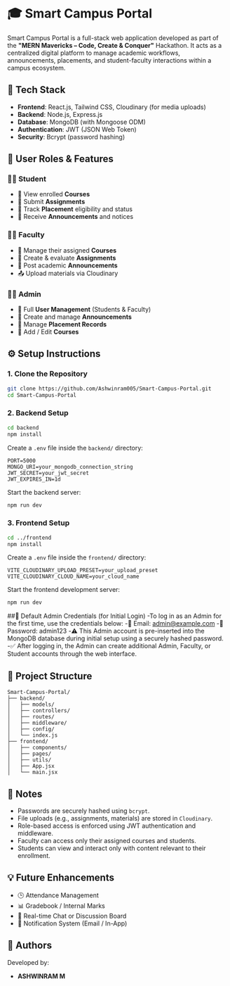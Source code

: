 # 🎓 Smart Campus Portal

Smart Campus Portal is a full-stack web application developed as part of the **"MERN Mavericks – Code, Create & Conquer"** Hackathon. It acts as a centralized digital platform to manage academic workflows, announcements, placements, and student-faculty interactions within a campus ecosystem.

## 🧰 Tech Stack

- **Frontend**: React.js, Tailwind CSS, Cloudinary (for media uploads)
- **Backend**: Node.js, Express.js
- **Database**: MongoDB (with Mongoose ODM)
- **Authentication**: JWT (JSON Web Token)
- **Security**: Bcrypt (password hashing)

## 👤 User Roles & Features

### 🧑‍🎓 Student
- 📘 View enrolled **Courses**
- 📝 Submit **Assignments**
- 🎯 Track **Placement** eligibility and status
- 📢 Receive **Announcements** and notices

### 👨‍🏫 Faculty
- 📘 Manage their assigned **Courses**
- 📝 Create & evaluate **Assignments**
- 📢 Post academic **Announcements**
- 📤 Upload materials via Cloudinary

### 👨‍💼 Admin
- 👥 Full **User Management** (Students & Faculty)
- 📢 Create and manage **Announcements**
- 🎯 Manage **Placement Records**
- 📘 Add / Edit **Courses**

## ⚙️ Setup Instructions

### 1. Clone the Repository

```bash
git clone https://github.com/Ashwinram005/Smart-Campus-Portal.git
cd Smart-Campus-Portal
```

### 2. Backend Setup

```bash
cd backend
npm install
```

Create a `.env` file inside the `backend/` directory:

```env
PORT=5000
MONGO_URI=your_mongodb_connection_string
JWT_SECRET=your_jwt_secret
JWT_EXPIRES_IN=1d
```

Start the backend server:

```bash
npm run dev
```

### 3. Frontend Setup

```bash
cd ../frontend
npm install
```

Create a `.env` file inside the `frontend/` directory:

```env
VITE_CLOUDINARY_UPLOAD_PRESET=your_upload_preset
VITE_CLOUDINARY_CLOUD_NAME=your_cloud_name
```

Start the frontend development server:

```bash
npm run dev
```

##🔐 Default Admin Credentials (for Initial Login)
-To log in as an Admin for the first time, use the credentials below:
    -📧 Email: admin@example.com 
    -🔑 Password: admin123
-⚠️ This Admin account is pre-inserted into the MongoDB database during initial setup using a securely hashed password.
-✅ After logging in, the Admin can create additional Admin, Faculty, or Student accounts through the web interface.

## 📁 Project Structure

```
Smart-Campus-Portal/
├── backend/
│   ├── models/
│   ├── controllers/
│   ├── routes/
│   ├── middleware/
│   ├── config/
│   └── index.js
├── frontend/
│   ├── components/
│   ├── pages/
│   ├── utils/
│   ├── App.jsx
│   └── main.jsx
```

## 📌 Notes

- Passwords are securely hashed using `bcrypt`.
- File uploads (e.g., assignments, materials) are stored in `Cloudinary`.
- Role-based access is enforced using JWT authentication and middleware.
- Faculty can access only their assigned courses and students.
- Students can view and interact only with content relevant to their enrollment.

## 💡 Future Enhancements

- 🕒 Attendance Management
- 📊 Gradebook / Internal Marks
- 💬 Real-time Chat or Discussion Board
- 🔔 Notification System (Email / In-App)

## 👥 Authors

Developed by:

- **ASHWINRAM M**
